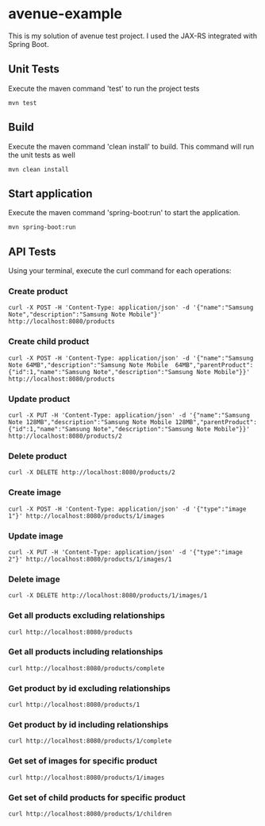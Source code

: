 # avenue-example

This is my solution of avenue test project. I used the JAX-RS integrated with Spring Boot.

## Unit Tests

Execute the maven command 'test' to run the project tests

```
mvn test
```

## Build
Execute the maven command 'clean install' to build. This command will run the unit tests as well

```
mvn clean install
```

## Start application
Execute the maven command 'spring-boot:run' to start the application.

```
mvn spring-boot:run
```

## API Tests

Using your terminal, execute the curl command for each operations:

### Create product

```
curl -X POST -H 'Content-Type: application/json' -d '{"name":"Samsung Note","description":"Samsung Note Mobile"}' http://localhost:8080/products
```

### Create child product

```
curl -X POST -H 'Content-Type: application/json' -d '{"name":"Samsung Note 64MB","description":"Samsung Note Mobile  64MB","parentProduct":{"id":1,"name":"Samsung Note","description":"Samsung Note Mobile"}}' http://localhost:8080/products
```

### Update product

```
curl -X PUT -H 'Content-Type: application/json' -d '{"name":"Samsung Note 128MB","description":"Samsung Note Mobile 128MB","parentProduct":{"id":1,"name":"Samsung Note","description":"Samsung Note Mobile"}}' http://localhost:8080/products/2
```

### Delete product

```
curl -X DELETE http://localhost:8080/products/2
```

### Create image

```
curl -X POST -H 'Content-Type: application/json' -d '{"type":"image 1"}' http://localhost:8080/products/1/images
```

### Update image

```
curl -X PUT -H 'Content-Type: application/json' -d '{"type":"image 2"}' http://localhost:8080/products/1/images/1
```

### Delete image

```
curl -X DELETE http://localhost:8080/products/1/images/1
```


### Get all products excluding relationships

```
curl http://localhost:8080/products
```

### Get all products including relationships

```
curl http://localhost:8080/products/complete
```

### Get product by id excluding relationships

```
curl http://localhost:8080/products/1
```

### Get product by id including relationships

```
curl http://localhost:8080/products/1/complete
```

### Get set of images for specific product

```
curl http://localhost:8080/products/1/images
```

### Get set of child products for specific product

```
curl http://localhost:8080/products/1/children
```
